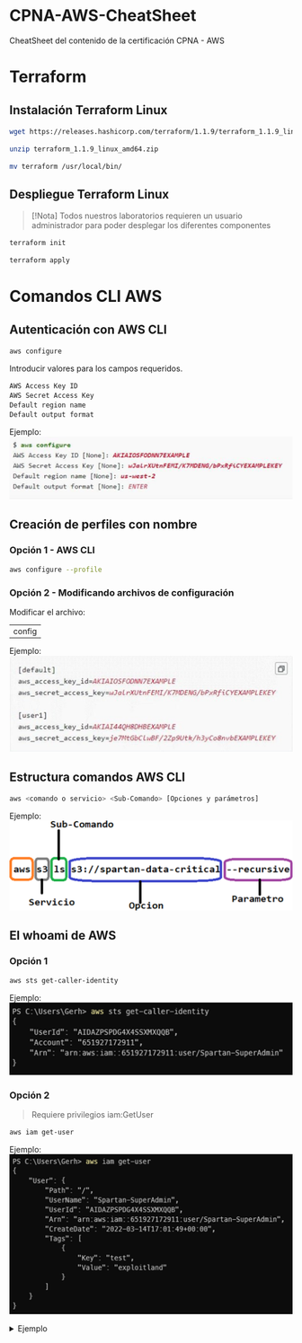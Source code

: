 # CPNA-AWS-CheatSheet
CheatSheet del contenido de la certificación CPNA - AWS
# Terraform
## Instalación Terraform Linux
```bash
wget https://releases.hashicorp.com/terraform/1.1.9/terraform_1.1.9_linux_amd64.zip
```
```bash
unzip terraform_1.1.9_linux_amd64.zip
```
```bash
mv terraform /usr/local/bin/
```
## Despliegue Terraform Linux

> [!Nota]
> Todos nuestros laboratorios requieren un usuario administrador para poder desplegar los diferentes componentes
```bash
terraform init
```
```bash
terraform apply
```

# Comandos CLI AWS
## Autenticación con AWS CLI

```bash
aws configure
```
Introducir valores para los campos requeridos.
```bash
AWS Access Key ID
AWS Secret Access Key
Default region name
Default output format
```
Ejemplo:
![alt text](image.png)
## Creación de perfiles con nombre
### Opción 1 - AWS CLI
```bash
aws configure --profile
```
### Opción 2 - Modificando archivos de configuración
Modificar el archivo:
<table><tr><td>config</td></tr></table>

Ejemplo:
![alt text](image-1.png)
## Estructura comandos AWS CLI
```bash
aws <comando o servicio> <Sub-Comando> [Opciones y parámetros]
```
Ejemplo:
![alt text](image-2.png)
## El whoami de AWS
### Opción 1
```bash
aws sts get-caller-identity
```
Ejemplo:
![alt text](image-3.png)
### Opción 2 
> Requiere privilegios iam:GetUser
```bash
aws iam get-user
```
Ejemplo:
![alt text](image-4.png)

<details>
  <summary>Ejemplo</summary>

  <kbd>![alt text](image-4.png)</kbd>

</details>


```bash

```
```bash

```
```bash

```
```bash

```
```bash

```
```bash

```
```bash

```
```bash

```
```bash

```
```bash

```
```bash

```
```bash

```
```bash

```
```bash

```
```bash

```
```bash

```
```bash

```
```bash

```

